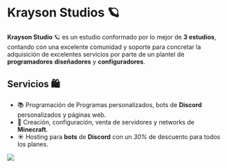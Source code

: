 # Krayson Studios 🪐

**Krayson Studio** 🪐 es un estudio conformado por lo mejor de **3 estudios**, contando con una excelente comunidad y soporte para concretar la adquisición de excelentes servicios por parte de un plantel de __**programadores**__ __**diseñadores**__ y __**configuradores**__.

## Servicios 🛍️

- 📚  Programación de Programas personalizados, bots de __**Discord**__ personalizados y páginas web.
- 🧸  Creación, configuración, venta de servidores y networks de __**Minecraft**__.
- ☀️  Hosting para __**bots**__ de __**Discord**__ con un *30%* de descuento para todos los planes.

<!---
Discord Markdown Badge API
https://github.com/gitlimes/discord-md-badge?
-->
[![](https://dcbadge.limes.pink/api/server/https://discord.com/invite/DWfuQRsxwb)](https://discord.com/invite/DWfuQRsxwb)
